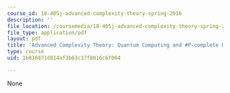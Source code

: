 ```yaml
---
course_id: 18-405j-advanced-complexity-theory-spring-2016
description: ''
file_location: /coursemedia/18-405j-advanced-complexity-theory-spring-2016/1b836871d814af3b63c17f8016c6f064_MIT18_405JS16_Quantumcomputng.pdf
file_type: application/pdf
layout: pdf
title: 'Advanced Complexity Theory: Quantum Computing and #P-complete Problems'
type: course
uid: 1b836871d814af3b63c17f8016c6f064

---
```

None